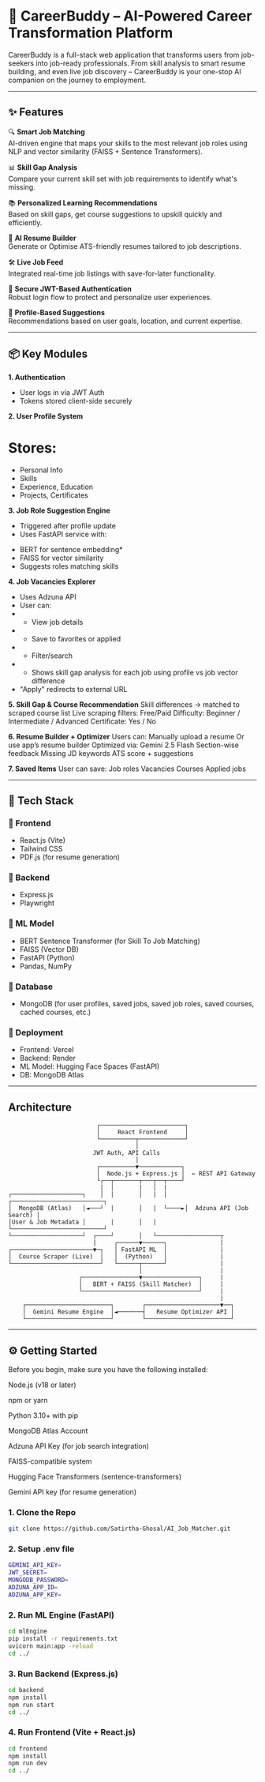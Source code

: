 # 🚀 CareerBuddy – AI-Powered Career Transformation Platform

CareerBuddy is a full-stack web application that transforms users from job-seekers into job-ready professionals. From skill analysis to smart resume building, and even live job discovery – CareerBuddy is your one-stop AI companion on the journey to employment.

---

## ✨ Features

🔍 **Smart Job Matching**  
AI-driven engine that maps your skills to the most relevant job roles using NLP and vector similarity (FAISS + Sentence Transformers).

📊 **Skill Gap Analysis**  
Compare your current skill set with job requirements to identify what's missing.

📚 **Personalized Learning Recommendations**  
Based on skill gaps, get course suggestions to upskill quickly and efficiently.

📄 **AI Resume Builder**  
Generate or Optimise ATS-friendly resumes tailored to job descriptions.

🛠️ **Live Job Feed**  
Integrated real-time job listings with save-for-later functionality.

🔐 **Secure JWT-Based Authentication**  
Robust login flow to protect and personalize user experiences.

🧠 **Profile-Based Suggestions**  
Recommendations based on user goals, location, and current expertise.

---

## 📦 Key Modules

**1. Authentication**
- User logs in via JWT Auth
- Tokens stored client-side securely

**2. User Profile System**
# Stores:

- Personal Info
- Skills
- Experience, Education
- Projects, Certificates

**3. Job Role Suggestion Engine**
- Triggered after profile update
- Uses FastAPI service with:
* BERT for sentence embedding*
* FAISS for vector similarity
* Suggests roles matching skills

**4. Job Vacancies Explorer**
- Uses Adzuna API
- User can:
- - View job details
- - Save to favorites or applied
- - Filter/search
- - Shows skill gap analysis for each job using profile vs job vector difference
- "Apply" redirects to external URL

**5. Skill Gap & Course Recommendation**
Skill differences → matched to scraped course list
Live scraping filters:
Free/Paid
Difficulty: Beginner / Intermediate / Advanced
Certificate: Yes / No

**6. Resume Builder + Optimizer**
Users can:
Manually upload a resume
Or use app’s resume builder
Optimized via:
Gemini 2.5 Flash
Section-wise feedback
Missing JD keywords
ATS score + suggestions

**7. Saved Items**
User can save:
Job roles
Vacancies
Courses
Applied jobs

---

## 🧰 Tech Stack

### 🔹 Frontend
- React.js (Vite)
- Tailwind CSS
- PDF.js (for resume generation)

### 🔹 Backend
- Express.js
- Playwright

### 🔹 ML Model
- BERT Sentence Transformer (for Skill To Job Matching)
- FAISS (Vector DB)
- FastAPI (Python)
- Pandas, NumPy

### 🔹 Database
- MongoDB (for user profiles, saved jobs, saved job roles, saved courses, cached courses, etc.)

### 🔹 Deployment
- Frontend: Vercel
- Backend: Render
- ML Model: Hugging Face Spaces (FastAPI)
- DB: MongoDB Atlas

---

## Architecture

                             ┌────────────────────────┐
                             │     React Frontend     │
                             └──────────┬─────────────┘
                                        │
                            JWT Auth, API Calls
                                        │
                             ┌──────────▼────────────┐
                             │  Node.js + Express.js │  ← REST API Gateway
                             └┌──┬───────┬───┬──┬────┘
                              |  │       |   │  |  
    ┌────────────────────┐    │  |       │   |  │     ┌──────────────────────────┐
    │  MongoDB (Atlas)   │◄───┘  |       │   |  └────►│  Adzuna API (Job Search) │
    │User & Job Metadata │       |       │   |        └──────────────────────────┘
    └────────────────────┘  ┌────┘       │   └──────────────────┬
                            |     ┌──────▼──────┐               |
    ┌───────────────────────▼─┐   │ FastAPI ML  │               |
    │  Course Scraper (Live)  │   │  (Python)   │               | 
    └─────────────────────────┘   └──────┬──────┘               |
                                         │                      | 
                        ┌────────────────▼────────────────┐     |
                        │   BERT + FAISS (Skill Matcher)  │     |
                        └─────────────────────────────────┘     |
                                                                |        
        ┌────────────────────────┐        ┌─────────────────────▼──┐
        │  Gemini Resume Engine  │◄───────┤   Resume Optimizer API │
        └────────────────────────┘        └────────────────────────┘


---

## ⚙️ Getting Started

Before you begin, make sure you have the following installed:

Node.js (v18 or later)

npm or yarn

Python 3.10+ with pip

MongoDB Atlas Account

Adzuna API Key (for job search integration)

FAISS-compatible system 

Hugging Face Transformers (sentence-transformers)

Gemini API key (for resume generation)

### 1. Clone the Repo
```bash
git clone https://github.com/Satirtha-Ghosal/AI_Job_Matcher.git
```

### 2. Setup .env file
```bash
GEMINI_API_KEY=
JWT_SECRET=
MONGODB_PASSWORD=
ADZUNA_APP_ID=
ADZUNA_APP_KEY=
```

### 2. Run ML Engine (FastAPI)
```bash
cd mlEngine
pip install -r requirements.txt
uvicorn main:app -reload
cd ../
```

### 3. Run Backend (Express.js)
```bash
cd backend
npm install
npm run start
cd ../
```

### 4. Run Frontend (Vite + React.js)
```bash
cd frontend
npm install
npm run dev
cd ../
```